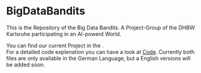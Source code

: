 # BigDataBandits #
This is the Repository of the Big Data Bandits.
A Project-Group of the DHBW Karlsruhe participating in an AI-powerd World.

You can find our current Project in the .  
For a detailed code explenation you can have a look at [Code](https://github.com/alphaname007/BigDataBandits/blob/441a6701ccd4d7db84cb8416c5faa8215ecf8ce7/code_main.ipynb).
Currently both files are only available in the German Language, but a English versions will be added soon.
